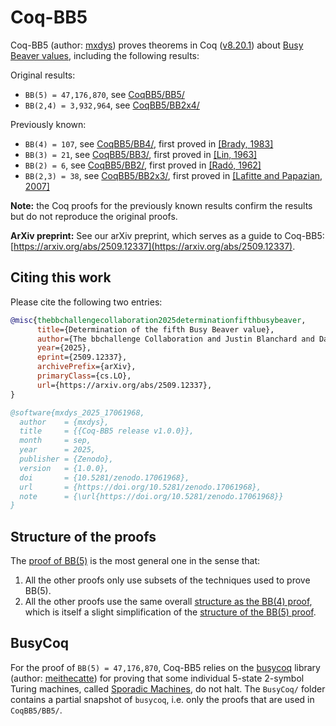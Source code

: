 # Coq-BB5

Coq-BB5 (author: [mxdys](https://github.com/ccz181078)) proves theorems in Coq ([v8.20.1](https://github.com/coq/coq/blob/V8.20.1/INSTALL.md)) about [Busy Beaver values](https://wiki.bbchallenge.org/wiki/Main_Page), including the following results:

Original results:
- `BB(5) = 47,176,870`, see [CoqBB5/BB5/](CoqBB5/BB5/)
- `BB(2,4) = 3,932,964`, see [CoqBB5/BB2x4/](CoqBB5/BB2x4/)

Previously known:
- `BB(4) = 107`, see [CoqBB5/BB4/](CoqBB5/BB4/), first proved in [[Brady, 1983]](https://www.ams.org/journals/mcom/1983-40-162/S0025-5718-1983-0689479-6/)
- `BB(3) = 21`, see [CoqBB5/BB3/](CoqBB5/BB3/), first proved in [[Lin, 1963]](https://etd.ohiolink.edu/acprod/odb_etd/etd/r/1501/10?clear=10&p10_accession_num=osu1486554418657614)
- `BB(2) = 6`, see [CoqBB5/BB2/](CoqBB5/BB2/), first proved in [[Radó, 1962]](https://ieeexplore.ieee.org/document/6769603)
- `BB(2,3) = 38`, see [CoqBB5/BB2x3/](CoqBB5/BB2x3/), first proved in [[Lafitte and Papazian, 2007]](https://arxiv.org/pdf/0906.3749)

**Note:** the Coq proofs for the previously known results confirm the results but do not reproduce the original proofs.

**ArXiv preprint:** See our arXiv preprint, which serves as a guide to Coq-BB5: [https://arxiv.org/abs/2509.12337](https://arxiv.org/abs/2509.12337).

## Citing this work

Please cite the following two entries:

```bibtex
@misc{thebbchallengecollaboration2025determinationfifthbusybeaver,
      title={Determination of the fifth Busy Beaver value}, 
      author={The bbchallenge Collaboration and Justin Blanchard and Daniel Briggs and Konrad Deka and Nathan Fenner and Yannick Forster and Georgi Georgiev and Matthew L. House and Rachel Hunter and Iijil and Maja Kądziołka and Pavel Kropitz and Shawn Ligocki and mxdys and Mateusz Naściszewski and savask and Tristan Stérin and Chris Xu and Jason Yuen and Théo Zimmermann},
      year={2025},
      eprint={2509.12337},
      archivePrefix={arXiv},
      primaryClass={cs.LO},
      url={https://arxiv.org/abs/2509.12337}, 
}
```

```bibtex
@software{mxdys_2025_17061968,
  author    = {mxdys},
  title     = {{Coq-BB5 release v1.0.0}},
  month     = sep,
  year      = 2025,
  publisher = {Zenodo},
  version   = {1.0.0},
  doi       = {10.5281/zenodo.17061968},
  url       = {https://doi.org/10.5281/zenodo.17061968},
  note      = {\url{https://doi.org/10.5281/zenodo.17061968}}
}
```


## Structure of the proofs

The [proof of BB(5)](CoqBB5/BB5/) is the most general one in the sense that:

1. All the other proofs only use subsets of the techniques used to prove BB(5).
2. All the other proofs use the same overall [structure as the BB(4) proof](CoqBB5/BB4/README.md#proof-structure), which is itself a slight simplification of the [structure of the BB(5) proof](CoqBB5/BB5/README.md#proof-structure).

## BusyCoq

For the proof of `BB(5) = 47,176,870`, Coq-BB5 relies on the [busycoq](https://github.com/meithecatte/busycoq/tree/333695b79707189d49f5e560a55c3ab8dda1cdc6) library (author: [meithecatte](https://github.com/meithecatte)) for proving that some individual 5-state 2-symbol Turing machines, called [Sporadic Machines](CoqBB5/BB5/README.md#sporadic-machines), do not halt. The `BusyCoq/` folder contains a partial snapshot of `busycoq`, i.e. only the proofs that are used in `CoqBB5/BB5/`.
